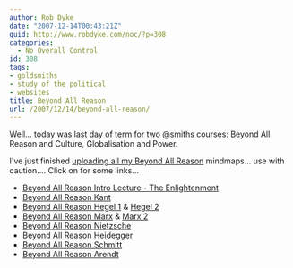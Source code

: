 ```yaml
---
author: Rob Dyke
date: "2007-12-14T00:43:21Z"
guid: http://www.robdyke.com/noc/?p=308
categories:
  - No Overall Control
id: 308
tags:
- goldsmiths
- study of the political
- websites
title: Beyond All Reason
url: /2007/12/14/beyond-all-reason/
---
```

Well... today was last day of term for two @smiths courses: Beyond All Reason and Culture, Globalisation and Power.

I've just finished [uploading all my Beyond All Reason](http://www.robdyke.com/wikwikwah/index.php/Beyond_All_Reason "Rob Dyke Wiki") mindmaps... use with caution.... Click on for some links...

<!--more-->

  * [Beyond All Reason Intro Lecture - The Enlightenment](http://www.robdyke.com/wikwikwah/index.php/Beyond_All_Reason_Intro_Lecture_-_The_Enlightenment "Beyond All Reason Intro Lecture - The Enlightenment")
  * [Beyond All Reason Kant](http://www.robdyke.com/wikwikwah/index.php/Beyond_All_Reason_Kant "Beyond All Reason Kant")
  * [Beyond All Reason Hegel 1](http://www.robdyke.com/wikwikwah/index.php/Beyond_All_Reason_Hegel_1 "Beyond All Reason Hegel 1") &#038; [Hegel 2](http://www.robdyke.com/wikwikwah/index.php/Beyond_All_Reason_Hegel_2 "Beyond All Reason Hegel 2")
  * [Beyond All Reason Marx](http://www.robdyke.com/wikwikwah/index.php/Beyond_All_Reason_Marx "Beyond All Reason Marx") &#038; [Marx 2](http://www.robdyke.com/wikwikwah/index.php/Beyond_All_Reason_Marx_2 "Beyond All Reason Marx 2")
  * [Beyond All Reason Nietzsche](http://www.robdyke.com/wikwikwah/index.php/Beyond_All_Reason_Nietzsche "Beyond All Reason Nietzsche")
  * [Beyond All Reason Heidegger](http://www.robdyke.com/wikwikwah/index.php/Beyond_All_Reason_Heidegger "Beyond All Reason Heidegger")
  * [Beyond All Reason Schmitt](http://www.robdyke.com/wikwikwah/index.php/Beyond_All_Reason_Schmitt "Beyond All Reason Schmitt")
  * [Beyond All Reason Arendt](http://www.robdyke.com/wikwikwah/index.php/Beyond_All_Reason_Arendt "Beyond All Reason Arendt")
